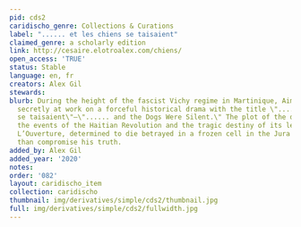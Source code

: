 ```yaml
---
pid: cds2
caridischo_genre: Collections & Curations
label: "...... et les chiens se taisaient"
claimed_genre: a scholarly edition
link: http://cesaire.elotroalex.com/chiens/
open_access: 'TRUE'
status: Stable
language: en, fr
creators: Alex Gil
stewards: 
blurb: During the height of the fascist Vichy regime in Martinique, Aimé Césaire was
  secretly at work on a forceful historical drama with the title \"...... Et les chiens
  se taisaient\"—\"...... and the Dogs Were Silent.\" The plot of the drama follows
  the events of the Haitian Revolution and the tragic destiny of its leader, Toussaint
  L’Ouverture, determined to die betrayed in a frozen cell in the Jura mountains rather
  than compromise his truth.
added_by: Alex Gil
added_year: '2020'
notes: 
order: '082'
layout: caridischo_item
collection: caridischo
thumbnail: img/derivatives/simple/cds2/thumbnail.jpg
full: img/derivatives/simple/cds2/fullwidth.jpg
---
```

